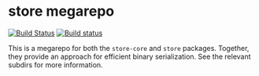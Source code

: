 # store megarepo

[![Build Status](https://travis-ci.org/fpco/store.svg?branch=master)](https://travis-ci.org/fpco/store)
[![Build status](https://ci.appveyor.com/api/projects/status/rwrsrhrujvsnrgcv/branch/master?svg=true)](https://ci.appveyor.com/project/snoyberg/store/branch/master)


This is a megarepo for both the `store-core` and `store` packages. Together,
they provide an approach for efficient binary serialization. See the
relevant subdirs for more information.
